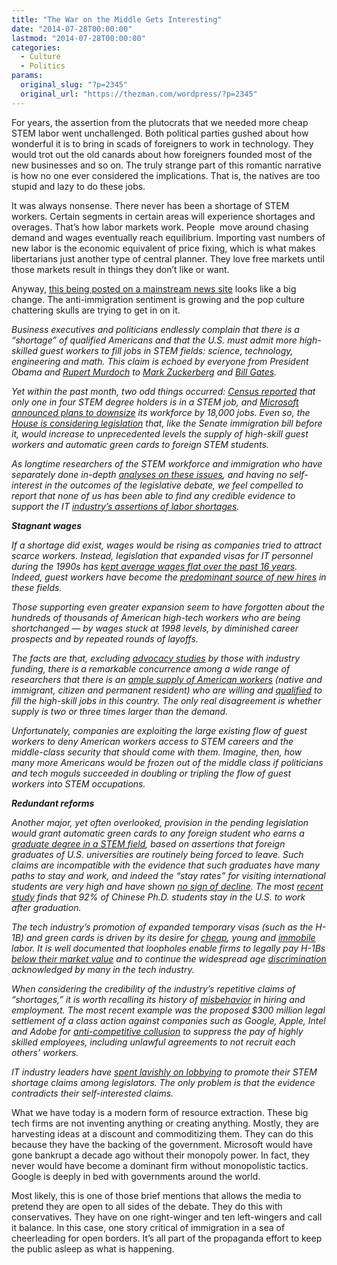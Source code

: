 ```yaml
---
title: "The War on the Middle Gets Interesting"
date: "2014-07-28T00:00:00"
lastmod: "2014-07-28T00:00:00"
categories:
  - Culture
  - Politics
params:
  original_slug: "?p=2345"
  original_url: "https://thezman.com/wordpress/?p=2345"
---
```


For years, the assertion from the plutocrats that we needed more cheap
STEM labor went unchallenged. Both political parties gushed about how
wonderful it is to bring in scads of foreigners to work in technology.
They would trot out the old canards about how foreigners founded most of
the new businesses and so on. The truly strange part of this romantic
narrative is how no one ever considered the implications. That is, the
natives are too stupid and lazy to do these jobs.

It was always nonsense. There never has been a shortage of STEM workers.
Certain segments in certain areas will experience shortages and
overages. That’s how labor markets work. People  move around chasing
demand and wages eventually reach equilibrium. Importing vast numbers of
new labor is the economic equivalent of price fixing, which is what
makes libertarians just another type of central planner. They love free
markets until those markets result in things they don’t like or want.

Anyway, <a
href="http://www.usatoday.com/story/opinion/2014/07/27/bill-gates-tech-worker-wages-reforms-employment-column/13243305/"
rel="noopener noreferrer" target="_blank">this being posted on a
mainstream news site</a> looks like a big change. The anti-immigration
sentiment is growing and the pop culture chattering skulls are trying to
get in on it.

*Business executives and politicians endlessly complain that there is a
“shortage” of qualified Americans and that the U.S. must admit more
high-skilled guest workers to fill jobs in STEM fields: science,
technology, engineering and math. This claim is echoed by everyone from
President Obama and [Rupert
Murdoch](http://online.wsj.com/articles/rupert-murdoch-immigration-reform-cant-wait-1403134311)
to [Mark
Zuckerberg](http://www.cnet.com/news/zuckerbergs-fwd-us-targets-california-leaders-for-immigration-reform/)
and [Bill
Gates](http://www.nytimes.com/2014/07/11/opinion/sheldon-adelson-warren-buffett-and-bill-gates-on-immigration-reform.html).*

*Yet within the past month, two odd things occurred: [Census
reported](https://www.census.gov/newsroom/releases/archives/employment_occupations/cb14-130.html)
that only one in four STEM degree holders is in a STEM job, and
[Microsoft announced plans to
downsize](http://www.usatoday.com/story/tech/2014/07/17/microsoft-job-cuts/12772901/)
its workforce by 18,000 jobs. Even so, the [House is considering
legislation](http://www.immigrationpolicy.org/just-facts/what%E2%80%99s-menu-immigration-bills-pending-house-representatives-2014)
that, like the Senate immigration bill before it, would increase to
unprecedented levels the supply of high-skill guest workers and
automatic green cards to foreign STEM students.*

*As longtime researchers of the STEM workforce and immigration who have
separately done in-depth [analyses on these
issues](http://press.princeton.edu/titles/10208.html), and having no
self-interest in the outcomes of the legislative debate, we feel
compelled to report that none of us has been able to find any credible
evidence to support the IT [industry’s assertions of labor
shortages](http://www.cjr.org/reports/what_scientist_shortage.php?page=all).*

***Stagnant wages***

*If a shortage did exist, wages would be rising as companies tried to
attract scarce workers. Instead, legislation that expanded visas for IT
personnel during the 1990s has [kept average wages flat over the past 16
years](http://www.pbs.org/newshour/making-sense/the-bogus-high-tech-worker-sho/).
Indeed, guest workers have become the [predominant source of new
hires](http://www.epi.org/publication/current-proposed-high-skilled-guestworker/)
in these fields.*

*Those supporting even greater expansion seem to have forgotten about
the hundreds of thousands of American high-tech workers who are being
shortchanged — by wages stuck at 1998 levels, by diminished career
prospects and by repeated rounds of layoffs.*

*The facts are that, excluding [advocacy
studies](http://press.princeton.edu/titles/10208.html) by those with
industry funding, there is a remarkable concurrence among a wide range
of researchers that there is an [ample supply of American
workers](http://policy.rutgers.edu/faculty/salzman/science/What%20Shortages-Issues%20S&T-Summer2013-Salzman-Final.pdf)
(native and immigrant, citizen and permanent resident) who are willing
and
[qualified](http://www.epi.org/publication/bp356-foreign-students-best-brightest-immigration-policy/)
to fill the high-skill jobs in this country. The only real disagreement
is whether supply is two or three times larger than the demand.*

*Unfortunately, companies are exploiting the large existing flow of
guest workers to deny American workers access to STEM careers and the
middle-class security that should come with them. Imagine, then, how
many more Americans would be frozen out of the middle class if
politicians and tech moguls succeeded in doubling or tripling the flow
of guest workers into STEM occupations.*

***Redundant reforms***

*Another major, yet often overlooked, provision in the pending
legislation would grant automatic green cards to any foreign student who
earns a [graduate degree in a STEM
field](http://www.immigrationpolicy.org/just-facts/what%E2%80%99s-menu-immigration-bills-pending-house-representatives-2014),
based on assertions that foreign graduates of U.S. universities are
routinely being forced to leave. Such claims are incompatible with the
evidence that such graduates have many paths to stay and work, and
indeed the “stay rates” for visiting international students are very
high and have shown [no sign of
decline](http://orise.orau.gov/science-education/difference/stay-rates-impact.aspx).
The most [recent
study](http://www.nytimes.com/roomfordebate/2013/01/21/the-effects-of-chinas-push-for-education/luring-back-the-chinese-who-study-abroad)
finds that 92% of Chinese Ph.D. students stay in the U.S. to work after
graduation.*

*The tech industry’s promotion of expanded temporary visas (such as the
H-1B) and green cards is driven by its desire for
[cheap](http://www.epi.org/publication/bp356-foreign-students-best-brightest-immigration-policy/),
young and [immobile](http://www.tsalaw.com/DavidSwaimEmployment.htm)
labor. It is well documented that loopholes enable firms to legally pay
H-1Bs [below their market
value](http://www.computerworld.com/s/article/9215405/H_1B_pay_and_its_impact_on_U.S._workers_is_aired_by_Congress)
and to continue the widespread age
[discrimination](http://www.businessweek.com/stories/2008-01-15/high-tech-hiring-youth-mattersbusinessweek-business-news-stock-market-and-financial-advice)
acknowledged by many in the tech industry.*

*When considering the credibility of the industry’s repetitive claims of
“shortages,” it is worth recalling its history of
[misbehavior](http://www.justice.gov/atr/cases/f3800/msjudgex.htm) in
hiring and employment. The most recent example was the proposed $300
million legal settlement of a class action against companies such as
Google, Apple, Intel and Adobe for [anti-competitive
collusion](http://www.reuters.com/article/2014/06/19/us-apple-google-settlement-idUSKBN0EU2OP20140619)
to suppress the pay of highly skilled employees, including unlawful
agreements to not recruit each others’ workers.*

*IT industry leaders have [spent lavishly on
lobbying](http://www.usatoday.com/story/news/nation/2013/04/29/tech-companies-lobbying-immigration-facebook-family-visas/2121179/)
to promote their STEM shortage claims among legislators. The only
problem is that the evidence contradicts their self-interested claims.*

What we have today is a modern form of resource extraction. These big
tech firms are not inventing anything or creating anything. Mostly, they
are harvesting ideas at a discount and commoditizing them. They can do
this because they have the backing of the government. Microsoft would
have gone bankrupt a decade ago without their monopoly power. In fact,
they never would have become a dominant firm without monopolistic
tactics. Google is deeply in bed with governments around the world.

Most likely, this is one of those brief mentions that allows the media
to pretend they are open to all sides of the debate. They do this with
conservatives. They have on one right-winger and ten left-wingers and
call it balance. In this case, one story critical of immigration in a
sea of cheerleading for open borders. It’s all part of the propaganda
effort to keep the public asleep as what is happening.
